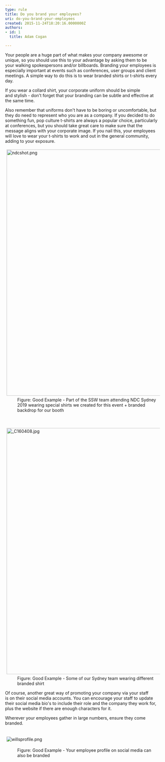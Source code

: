```yaml
---
type: rule
title: Do you brand your employees?
uri: do-you-brand-your-employees
created: 2015-11-24T18:20:16.0000000Z
authors:
- id: 1
  title: Adam Cogan

---
```




<span class='intro'> <p>Your people are a huge part of what makes your company awesome or unique, so&#160;you should use this to your advantage by asking them to be your&#160;walking spokespersons and/or&#160;billboards.&#160;Branding​ your&#160;employees is especially important at events such as conferences, user groups&#160;and client meetings.&#160;​​​A simple way to do this is to wear branded shirts or t-shirts every day.&#160;<br></p><p>If you wear a collard shirt, your&#160;corporate uniform should be simple and&#160;stylish -&#160;don't forget that&#160;your&#160;branding can be subtle and effective at the&#160;same time.&#160;<br></p><p>Also remember that&#160;uniforms don't have to be boring or uncomfortable, but they do need to represent who you are as a company. If you decided to do something fun, pop culture t-shirts are always a&#160;popular choice, particularly at conferences,&#160;but you should take great care to make sure that&#160;the message&#160;aligns with your corporate&#160;image. If you nail this, your employees will love to wear your&#160;t-shirts to work and out in the general community, adding to your exposure.&#160;<br></p> </span>

<dl class="goodImage"><dt><img src="/SiteAssets/employees-branding/ndcshot.png" alt="ndcshot.png" style="margin&#58;5px;width&#58;808px;" /><br></dt><dd class="ssw15-rteElement-FigureGood">Figure&#58;&#160;Good Example - Part of the SSW team attending NDC Sydney​ 2019 wearing special shirts we created for this event + branded backdrop for our booth<br></dd><p class="ssw15-rteElement-P">​​<br></p><dt> <img src="/SiteAssets/employees-branding/_C160408.jpg" alt="_C160408.jpg" style="margin&#58;5px;width&#58;808px;" /> <br></dt><dd>Figure&#58; Good Example - Some of our Sydney team wearing different​ branded shirt<br></dd></dl><dl class="ssw15-rteElement-ImageArea">Of course, another great way of promoting your company via&#160;your staff is&#160;on their&#160;social media accounts. You can encourage your staff to update their social media bio's to include their&#160;role and the company they work for, plus&#160;the website if there are enough characters for it.<br></dl><dl class="ssw15-rteElement-ImageArea">Wherever your employees gather in large numbers, ensure they come branded.<br><br></dl><dl class="ssw15-rteElement-ImageArea"><img src="/SiteAssets/employees-branding/willsprofile.png" alt="willsprofile.png" style="margin&#58;5px;" /></dl><dd class="ssw15-rteElement-FigureGood">Figure&#58; Good Example - Your employee profile on social media can also be branded​<br></dd>


